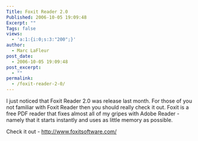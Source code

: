 ```yaml
---
Title: Foxit Reader 2.0
Published: 2006-10-05 19:09:48
Excerpt: ""
Tags: false
views:
  - 'a:1:{i:0;s:3:"200";}'
author:
  - Marc LaFleur
post_date:
  - 2006-10-05 19:09:48
post_excerpt:
  - ""
permalink:
  - /foxit-reader-2-0/
---
```

<p>I just noticed that Foxit Reader 2.0 was release last month. For those of you not familiar with Foxit Reader then you should really check it out. Foxit is a free PDF reader that fixes almost all of my gripes with Adobe Reader - namely that it starts instantly and uses as little memory as possible. </p> <p>Check it out - <a href="http://www.foxitsoftware.com/">http://www.foxitsoftware.com/</a></p>